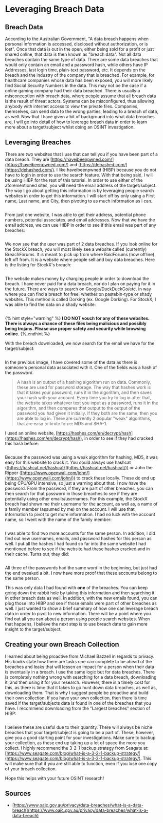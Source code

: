 # Leveraging Breach Data

## Breach Data

According to the Australian Government, "A data breach happens when personal information is accessed, disclosed without authorization, or is lost". Once that data is out in the open, either being sold for a profit or just shared online, that data is then known as "breach data". Not all data breaches contain the same type of data. There are some data breaches that would only contain an email and a password hash, while others have IP Addresses, last login time, plain-text password, etc. It depends on the breach and the industry of the company that is breached. For example, for healthcare companies whose data has been exposed, you will more likely find Social Security Numbers in the data. This may not be the case if a online gaming company had their data breached. There is usually a misconception with breach data, where people assume that all breach data is the result of threat actors. Systems can be misconfigured, thus allowing anybody with internet access to view the private files. Companies, themselves, can send data to the wrong parties, leading to a breach of data, as well. Now that I have given a bit of background into what data breaches are, I will go into detail of how to leverage breach data in order to learn more about a target/subject whilst doing an OSINT investigation.

## Leveraging Breaches

There are two websites that I use that can tell you if you have been part of a data breach. They are [https://haveibeenpwned.com/](https://haveibeenpwned.com/) and [https://dehashed.com/](https://dehashed.com/). I like haveibeenpwned (HIBP) because you do not have to login in order to use the search feature. With that being said, I will be using HIBP for the rest of this tutorial. In order to use either of the aforementioned sites, you will need the email address of the target/subject. The way I go about getting this information is by leveraging people search websites in order to get this information. I will start off by only using a First name, Last name, and City, then pivoting to as much information as I can.

<figure><img src="../../.gitbook/assets/image (29) (2) (1) (1).png" alt=""><figcaption></figcaption></figure>

From just one website, I was able to get their address, potential phone numbers, potential associates, and email addresses. Now that we have the email address, we can use HIBP in order to see if this email was part of any breaches:

<figure><img src="../../.gitbook/assets/24ba27eb7da24224bcefa9872511b3cb.cleaned.png" alt=""><figcaption></figcaption></figure>

We now see that the user was part of 2 data breaches. If you look online for the StockX breach, you will most likely see a website called (currently) BreachForums. It is meant to pick up from where RaidForums (now offline) left off from. It is a website where people sell and buy data breaches. Here is the listing for StockX's breach:

<figure><img src="../../.gitbook/assets/b649abaf661c4758801fe8f22256d3cc.cleaned.png" alt=""><figcaption></figcaption></figure>

The website makes money by charging people in order to download the breach. I have never paid for a data breach, nor do I plan on paying for it in the future. There are ways to search on Google/DuckDuckGo/etc. in way where you can find a breach for free, whether on pastebin-type or shady websites. This method is called Dorking (ex. Google Dorking). For StockX, I was able to find the data on a shady website:

<figure><img src="../../.gitbook/assets/2bd8c4165b404648bc9655c8a9be5a23.cleaned.png" alt=""><figcaption></figcaption></figure>

{% hint style="warning" %}
**I DO NOT vouch for any of these websites. There is always a chance of these files being malicious and possibly being trojans. Please use proper safety and security while browsing online.**
{% endhint %}

With the breach downloaded, we now search for the email we have for the target/subject:

<figure><img src="../../.gitbook/assets/326aeed2f7cb418f8e5f3ea2a720513e.cleaned.png" alt=""><figcaption></figcaption></figure>

In the previous image, I have covered some of the data as there is someone's personal data associated with it. One of the fields was a hash of the password.

> A hash is an output of a hashing algorithm run on data. Commonly, these are used for password storage. The way that hashes work is that it takes your password, runs it in the algorithm, and then saves your hash with your account. Every time you try to log in after that, the website takes whatever text you input as a password, runs it in the algorithm, and then compares that output to the output of the password you had given it initially. If they both are the same, then you are able to log in. There are currently 2 popular "weak" algorithms, that are easy to brute force: MD5 and SHA-1.

I used an online website, [https://hashes.com/en/decrypt/hash](https://hashes.com/en/decrypt/hash), in order to see if they had cracked this hash before:

<figure><img src="../../.gitbook/assets/image (12) (3).png" alt=""><figcaption></figcaption></figure>

Because the password was using a weak algorithm for hashing, MD5, it was easy for this website to crack it. You could always use hashcat ([https://hashcat.net/hashcat/](https://hashcat.net/hashcat/)) or John the Ripper ([https://www.openwall.com/john/](https://www.openwall.com/john/)) to crack these locally. These do end up being CPU/GPU intensive, so just a warning about that. I now have the password. From the password, if they are part of other breaches, you can then search for that password in those breaches to see if they are potentially using other emails/usernames. For this example, the StockX breach had shown me their username for the account, as well as, a name of a family member (assumed by me) on the account. I will use that information to pivot to get more information. I had no luck with the account name, so I went with the name of the family member:

<figure><img src="../../.gitbook/assets/image (6) (3).png" alt=""><figcaption></figcaption></figure>

I was able to find two more accounts for the same person. In addition, I did find out new usernames, emails, and password hashes for this person as well. I put all the hashes I had found so far into the same website I had mentioned before to see if the website had these hashes cracked and in their cache. Turns out, they did:

<figure><img src="../../.gitbook/assets/8f758f1cc442483e9831b8470ff111ea.cleaned.png" alt=""><figcaption></figcaption></figure>

All three of the passwords had the same word in the beginning, but just had the end tweaked a bit. I now have more proof that these accounts belong to the same person.

This was only data I had found with **one** of the breaches. You can keep going down the rabbit hole by taking this information and then searching it in other breach data as well. In addition, with the new emails found, you can plug those into HIBP and see if those emails were part of other breaches as well. I just wanted to show a brief summary of how one can leverage breach data in order to pivot to new information. There will be a point where you find out all you can about a person using people search websites. When that happens, I believe the next step is to use breach data to gain more insight to the target/subject.

## Creating your own Breach Collection

I learned about being proactive from Michael Bazzell in regards to privacy. His books state how there are tasks one can complete to be ahead of the breaches and leaks that will lessen an impact for a person when their data is eventually in a breach. I use the same logic but for data breaches. There is completely nothing wrong with searching for a data breach, downloading it, and then using it for your research. However, there is a timely cost for this, as there is time that it takes to go hunt down data breaches, as well as, downloading them. That is why I suggest people be proactive and build their own collection. If you have your own collection, then there is time saved if the target/subjects data is found in one of the breaches that you have. I recommend downloading from the "Largest breaches" section of HIBP:

<figure><img src="../../.gitbook/assets/735afa4cbdc24acb9b744d8d622c537e.cleaned.png" alt=""><figcaption></figcaption></figure>

I believe these are useful due to their quantity. There will always be niche breaches that your target/subject is going to be a part of. These, however, give you a good starting point for your investigations. Make sure to backup your collection, as these end up taking up a lot of space the more you collect. I highly recommend the 3-2-1 backup strategy from Seagate at: [https://www.seagate.com/blog/what-is-a-3-2-1-backup-strategy/](https://www.seagate.com/blog/what-is-a-3-2-1-backup-strategy/). This will make sure that if you are still able to function, even if you lose one copy of your breach collection.

Hope this helps with your future OSINT research!

## Sources

* [https://www.oaic.gov.au/privacy/data-breaches/what-is-a-data-breach](https://www.oaic.gov.au/privacy/data-breaches/what-is-a-data-breach)
